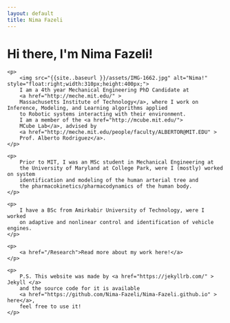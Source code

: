 ```yaml
---
layout: default
title: Nima Fazeli
---
```

<div class="blurb">
	<h1>
	Hi there, I'm Nima Fazeli!
	</h1>
	
	
	<p>
		<img src="{{site..baseurl }}/assets/IMG-1662.jpg" alt="Nima!" style="float:right;width:310px;height:400px;">
		I am a 4th year Mechanical Engineering PhD Candidate at
		<a href="http://meche.mit.edu/" > 
		Massachusetts Institute of Technology</a>, where I work on Inference, Modeling, and Learning algorithms applied
		to Robotic systems interacting with their environment.
		I am a member of the <a href="http://mcube.mit.edu/"> 
		MCube Lab</a>, advised by 
		<a href="http://meche.mit.edu/people/faculty/ALBERTOR@MIT.EDU" > 
		Prof. Alberto Rodriguez</a>.
	</p>
	
	<p>
		Prior to MIT, I was an MSc student in Mechanical Engineering at 
		the University of Maryland at College Park, were I (mostly) worked on system 
		identification and modeling of the human arterial tree and 
		the pharmacokinetics/pharmacodynamics of the human body.
	</p>
	
	<p>
		I have a BSc from Amirkabir University of Technology, were I worked
		on adaptive and nonlinear control and identification of vehicle engines.
	</p>
	
	<p> 
		<a href="/Research">Read more about my work here!</a>	
	</p>
	
	<p>
		P.S. This website was made by <a href="https://jekyllrb.com/" > Jekyll </a>
		and the source code for it is available 
		<a href="https://github.com/Nima-Fazeli/Nima-Fazeli.github.io" > here</a>, 
		feel free to use it!
	</p>
</div><!-- /.blurb -->
